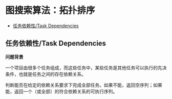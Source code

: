 # 图搜索算法：拓扑排序

- [任务依赖性/Task Dependencies](#Task_Dependencies)

## 任务依赖性/Task Dependencies <a name="Task_Dependencies"></a>

**问题背景**

一个项目由很多个任务组成，而这些任务中，某些任务是其他任务可以执行的先决条件，也就是任务之间的存在依赖关系。

判断能否在给定的依赖关系要求下完成全部任务。如果不能，返回空序列；如果能，返回一个（或全部）的符合依赖关系的可执行序列。


